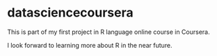 # datasciencecoursera
This is part of my first project in R language online course in Coursera.

I look forward to learning more about R in the near future.
